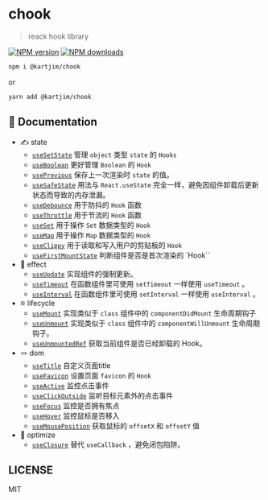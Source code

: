 # chook

> reack hook library

[![NPM version](https://img.shields.io/npm/v/@kartjim/chook.svg?style=flat)](https://npmjs.org/package/@kartjim/chook)
[![NPM downloads](http://img.shields.io/npm/dm/@kartjim/chook.svg?style=flat)](https://npmjs.org/package/@kartjim/chook)

```bash
npm i @kartjim/chook
```
or 
```bash
yarn add @kartjim/chook
```
## 📃 Documentation
- ✍️ state
  - [`useSetState`](https://kartjim.cn/chook/components/usesetstate) 管理 `object` 类型 `state` 的 `Hooks`
  - [`useBoolean`](https://kartjim.cn/chook/components/useboolean) 更好管理 `Boolean` 的 `Hook`
  - [`usePrevious`](https://kartjim.cn/chook/components/useprevious) 保存上一次渲染时 `state` 的值。
  - [`useSafeState`](https://kartjim.cn/chook/components/usesafestate) 用法与 `React.useState` 完全一样，避免因组件卸载后更新状态而导致的内存泄漏。
  - [`useDebounce`](https://kartjim.cn/chook/components/usedebounce) 用于防抖的 `Hook` 函数
  - [`useThrottle`](https://kartjim.cn/chook/components/usethrottle) 用于节流的 `Hook` 函数 
  - [`useSet`](https://kartjim.cn/chook/components/useset) 用于操作 `Set` 数据类型的 `Hook`
  - [`useMap`](https://kartjim.cn/chook/components/usemap) 用于操作 `Map` 数据类型的 `Hook`
  - [`useClippy`](https://kartjim.cn/chook/components/useclippy) 用于读取和写入用户的剪贴板的 `Hook`
  - [`useFirstMountState`](https://kartjim.cn/chook/components/usefirstmountstate) 判断组件是否是首次渲染的 `Hook``
- 🔔 effect
  - [`useUpdate`](https://kartjim.cn/chook/components/useupdate) 实现组件的强制更新。
  - [`useTimeout`](https://kartjim.cn/chook/components/usetimeout) 在函数组件里可使用 `setTimeout` 一样使用 `useTimeout` 。
  - [`useInterval`](https://kartjim.cn/chook/components/useinterval) 在函数组件里可使用 `setInterval` 一样使用 `useInterval` 。
- 🔯 lifecycle
  - [`useMount`](https://kartjim.cn/chook/components/usemount) 实现类似于 `class` 组件中的 `componentDidMount` 生命周期钩子
  - [`useUnmount`](https://kartjim.cn/chook/components/useunmount) 实现类似于 `class` 组件中的 `componentWillUnmount` 生命周期钩子。
  - [`useUnmountedRef`](https://kartjim.cn/chook/components/useunmountedref) 获取当前组件是否已经卸载的 Hook。
- 🪢 dom
  - [`useTitle`](https://kartjim.cn/chook/components/usetitle) 自定义页面title
  - [`useFavicon`](https://kartjim.cn/chook/components/usefavicon) 设置页面 `favicon` 的 `Hook`
  - [`useActive`](https://kartjim.cn/chook/components/useactive) 监控点击事件
  - [`useClickOutside`](https://kartjim.cn/chook/components/useclickoutside) 监听目标元素外的点击事件
  - [`useFocus`](https://kartjim.cn/chook/components/usefocus) 监控是否拥有焦点
  - [`useHover`](https://kartjim.cn/chook/components/usehover) 监控鼠标是否移入
  - [`useMousePosition`](https://kartjim.cn/chook/components/usemouseposition) 获取鼠标的 `offsetX` 和 `offsetY` 值
- 🦴 optimize
  - [`useClosure`](https://kartjim.cn/chook/components/useclosure) 替代 `useCallback` ，避免闭包陷阱。

## LICENSE
MIT

<!-- pnpm dp -->
<!-- npm publish --access=public -->
